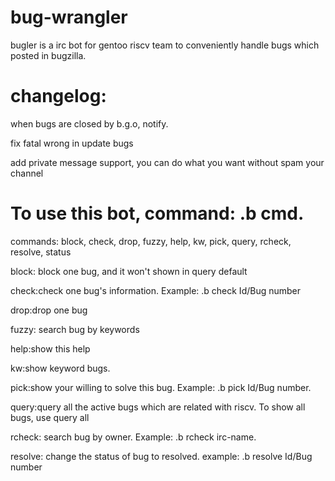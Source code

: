 # bug-wrangler
bugler is a irc bot for gentoo riscv team to conveniently handle bugs which posted in bugzilla. 
# changelog: 

when bugs are closed by b.g.o, notify.

fix fatal wrong in update bugs

add private message support, you can do what you want without spam your channel
# To use this bot, command: .b cmd.
commands: block, check, drop, fuzzy, help, kw, pick, query, rcheck, resolve, status

block: block one bug, and it won't shown in query default

check:check one bug's information. Example: .b check Id/Bug number

drop:drop one bug

fuzzy: search bug by keywords

help:show this help

kw:show keyword bugs.

pick:show your willing to solve this bug. Example: .b pick Id/Bug number.

query:query all the active bugs which are related with riscv. To show all bugs, use query all

rcheck: search bug by owner. Example: .b rcheck irc-name.

resolve: change the status of bug to resolved. example: .b resolve Id/Bug number
